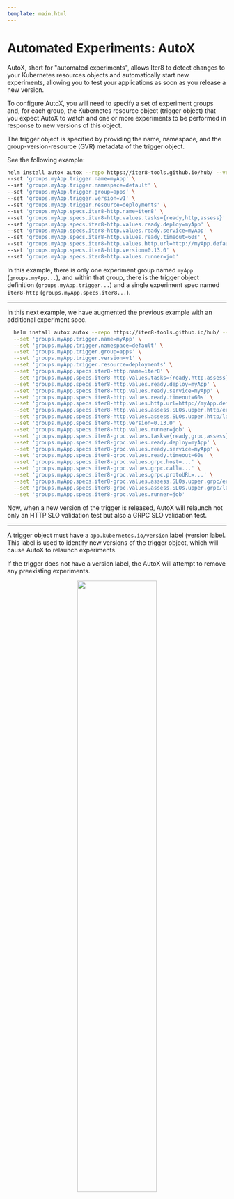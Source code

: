 ```yaml
---
template: main.html
---
```


# Automated Experiments: AutoX

AutoX, short for "automated experiments", allows Iter8 to detect changes to your Kubernetes resources objects and automatically start new experiments, allowing you to test your applications as soon as you release a new version.

To configure AutoX, you will need to specify a set of experiment groups and, for each group, the Kubernetes resource object (trigger object) that you expect AutoX to watch and one or more experiments to be performed in response to new versions of this object.

The trigger object is specified by providing the name, namespace, and the group-version-resource (GVR) metadata of the trigger object.

See the following example:

```bash
helm install autox autox --repo https://iter8-tools.github.io/hub/ --version 0.1.6 \
--set 'groups.myApp.trigger.name=myApp' \
--set 'groups.myApp.trigger.namespace=default' \
--set 'groups.myApp.trigger.group=apps' \
--set 'groups.myApp.trigger.version=v1' \
--set 'groups.myApp.trigger.resource=deployments' \
--set 'groups.myApp.specs.iter8-http.name=iter8' \
--set 'groups.myApp.specs.iter8-http.values.tasks={ready,http,assess}' \
--set 'groups.myApp.specs.iter8-http.values.ready.deploy=myApp' \
--set 'groups.myApp.specs.iter8-http.values.ready.service=myApp' \
--set 'groups.myApp.specs.iter8-http.values.ready.timeout=60s' \
--set 'groups.myApp.specs.iter8-http.values.http.url=http://myApp.default/get' --set 'groups.myApp.specs.iter8-http.values.assess.SLOs.upper.http/error-count=0' --set 'groups.myApp.specs.iter8-http.values.assess.SLOs.upper.http/latency-mean=50' \
--set 'groups.myApp.specs.iter8-http.version=0.13.0' \
--set 'groups.myApp.specs.iter8-http.values.runner=job'
```

In this example, there is only one experiment group named `myApp` (`groups.myApp...`), and within that group, there is the trigger object definition (`groups.myApp.trigger...`) and a single experiment spec named `iter8-http` (`groups.myApp.specs.iter8...`).

***

In this next example, we have augmented the previous example with an additional experiment spec.

```bash
  helm install autox autox --repo https://iter8-tools.github.io/hub/ --version 0.1.6 \
  --set 'groups.myApp.trigger.name=myApp' \
  --set 'groups.myApp.trigger.namespace=default' \
  --set 'groups.myApp.trigger.group=apps' \
  --set 'groups.myApp.trigger.version=v1' \
  --set 'groups.myApp.trigger.resource=deployments' \
  --set 'groups.myApp.specs.iter8-http.name=iter8' \
  --set 'groups.myApp.specs.iter8-http.values.tasks={ready,http,assess}' \
  --set 'groups.myApp.specs.iter8-http.values.ready.deploy=myApp' \
  --set 'groups.myApp.specs.iter8-http.values.ready.service=myApp' \
  --set 'groups.myApp.specs.iter8-http.values.ready.timeout=60s' \
  --set 'groups.myApp.specs.iter8-http.values.http.url=http://myApp.default/get' \
  --set 'groups.myApp.specs.iter8-http.values.assess.SLOs.upper.http/error-count=0' \
  --set 'groups.myApp.specs.iter8-http.values.assess.SLOs.upper.http/latency-mean=50' \
  --set 'groups.myApp.specs.iter8-http.version=0.13.0' \
  --set 'groups.myApp.specs.iter8-http.values.runner=job' \
  --set 'groups.myApp.specs.iter8-grpc.values.tasks={ready,grpc,assess}' \
  --set 'groups.myApp.specs.iter8-grpc.values.ready.deploy=myApp' \
  --set 'groups.myApp.specs.iter8-grpc.values.ready.service=myApp' \
  --set 'groups.myApp.specs.iter8-grpc.values.ready.timeout=60s' \
  --set 'groups.myApp.specs.iter8-grpc.values.grpc.host=...' \
  --set 'groups.myApp.specs.iter8-grpc.values.grpc.call=...' \
  --set 'groups.myApp.specs.iter8-grpc.values.grpc.protoURL=...' \
  --set 'groups.myApp.specs.iter8-grpc.values.assess.SLOs.upper.grpc/error-rate=0' \
  --set 'groups.myApp.specs.iter8-grpc.values.assess.SLOs.upper.grpc/latency/latency-mean=50' \
  --set 'groups.myApp.specs.iter8-grpc.values.runner=job'
```

Now, when a new version of the trigger is released, AutoX will relaunch not only an HTTP SLO validation test but also a GRPC SLO validation test.

***

A trigger object must have a `app.kubernetes.io/version` label (version label. This label is used to identify new versions of the trigger object, which will cause AutoX to relaunch experiments.

If the trigger does not have a version label, the AutoX will attempt to remove any preexisting experiments.

<p align='center'>
  <img alt-text="AutoX flowchart" src="../images/flowchart.png" width="60%" />
</p>
